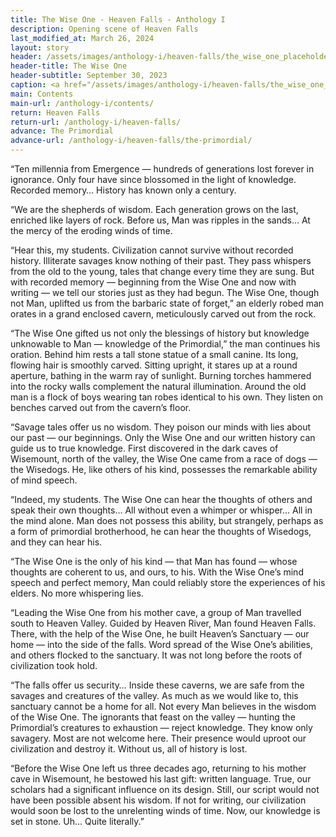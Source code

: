 ```yaml
---
title: The Wise One - Heaven Falls - Anthology I
description: Opening scene of Heaven Falls
last_modified_at: March 26, 2024
layout: story
header: /assets/images/anthology-i/heaven-falls/the_wise_one_placeholder_blur.jpg
header-title: The Wise One
header-subtitle: September 30, 2023
caption: <a href="/assets/images/anthology-i/heaven-falls/the_wise_one_placeholder.jpg" target="_blank">AI placeholder artwork</a> generated above using <a href="https://creator.nightcafe.studio/creation/RTuaY0LoBw7MuujIibHb" target="_blank">SDXL 1.0</a> — <a href="https://creativecommons.org/publicdomain/zero/1.0/" target="_blank">CC0 1.0</a>
main: Contents
main-url: /anthology-i/contents/
return: Heaven Falls
return-url: /anthology-i/heaven-falls/
advance: The Primordial
advance-url: /anthology-i/heaven-falls/the-primordial/
---
```


“Ten millennia from Emergence — hundreds of generations lost forever in ignorance. Only four have since blossomed in the light of knowledge. Recorded memory… History has known only a century.

“We are the shepherds of wisdom. Each generation grows on the last,  enriched like layers of rock. Before us, Man was ripples in the sands… At the mercy of the eroding winds of time.

“Hear this, my students. Civilization cannot survive without recorded history. Illiterate savages know nothing of their past. They pass whispers from the old to the young, tales that change every time they are sung. But with recorded memory — beginning from the Wise One and now with writing — we tell our stories just as they had begun. The Wise One, though not Man, uplifted us from the barbaric state of forget,” an elderly robed man orates in a grand enclosed cavern, meticulously carved out from the rock.

“The Wise One gifted us not only the blessings of history but knowledge unknowable to Man — knowledge of the Primordial,” the man continues his oration. Behind him rests a tall stone statue of a small canine. Its long, flowing hair is smoothly carved. Sitting upright, it stares up at a round aperture, bathing in the warm ray of sunlight. Burning torches hammered into the rocky walls complement the natural illumination. Around the old man is a flock of boys wearing tan robes identical to his own. They listen on benches carved out from the cavern’s floor.

“Savage tales offer us no wisdom. They poison our minds with lies about our past — our beginnings. Only the Wise One and our written history can guide us to true knowledge. First discovered in the dark caves of Wisemount, north of the valley, the Wise One came from a race of dogs — the Wisedogs. He, like others of his kind, possesses the remarkable ability of mind speech.

“Indeed, my students. The Wise One can hear the thoughts of others and speak their own thoughts… All without even a whimper or whisper… All in the mind alone. Man does not possess this ability, but strangely, perhaps as a form of primordial brotherhood, he can hear the thoughts of Wisedogs, and they can hear his.

“The Wise One is the only of his kind — that Man has found — whose thoughts are coherent to us, and ours, to his. With the Wise One’s mind speech and perfect memory, Man could reliably store the experiences of his elders. No more whispering lies.

“Leading the Wise One from his mother cave, a group of Man travelled south to Heaven Valley. Guided by Heaven River, Man found Heaven Falls. There, with the help of the Wise One, he built Heaven’s Sanctuary — our home — into the side of the falls. Word spread of the Wise One’s abilities, and others flocked to the sanctuary. It was not long before the roots of civilization took hold.

“The falls offer us security… Inside these caverns, we are safe from the savages and creatures of the valley. As much as we would like to, this sanctuary cannot be a home for all. Not every Man believes in the wisdom of the Wise One. The ignorants that feast on the valley — hunting the Primordial’s creatures to exhaustion — reject knowledge. They know only savagery. Most are not welcome here. Their presence would uproot our civilization and destroy it. Without us, all of history is lost.

“Before the Wise One left us three decades ago, returning to his mother cave in Wisemount, he bestowed his last gift: written language. True, our scholars had a significant influence on its design. Still, our script would not have been possible absent his wisdom. If not for writing, our civilization would soon be lost to the unrelenting winds of time. Now, our knowledge is set in stone. Uh… Quite literally.”